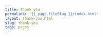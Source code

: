 ```yaml
---
title: Thank you
permalink: '{{ page.fileSlug }}/index.html'
layout: thank-you.html
slug: thank-you
tags: pages
---
```



